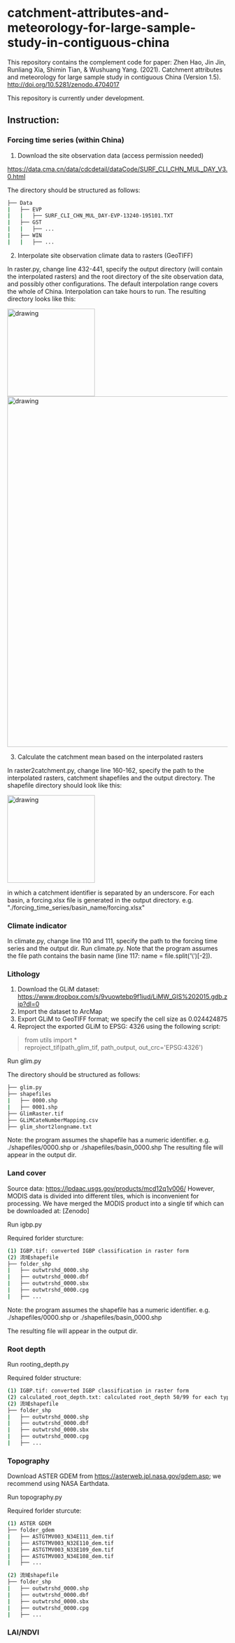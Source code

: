 # catchment-attributes-and-meteorology-for-large-sample-study-in-contiguous-china
This repository contains the complement code for paper: Zhen Hao, Jin Jin, Runliang Xia, Shimin Tian, &amp; Wushuang Yang. (2021). Catchment attributes and meteorology for large sample study in contiguous China (Version 1.5). http://doi.org/10.5281/zenodo.4704017

This repository is currently under development.

## Instruction:
### Forcing time series (within China)

1. Download the site observation data (access permission needed)


https://data.cma.cn/data/cdcdetail/dataCode/SURF_CLI_CHN_MUL_DAY_V3.0.html

The directory should be structured as follows:
```bash
├── Data  
|   ├── EVP  
|   |   ├── SURF_CLI_CHN_MUL_DAY-EVP-13240-195101.TXT  
|   ├── GST  
|   |   ├── ...  
|   ├── WIN  
|   |   ├── ...  
```

2. Interpolate site observation climate data to rasters (GeoTIFF)


In raster.py, change line 432-441, specify the output directory (will contain the interpolated rasters) and the root directory of the site observation data, and possibly other configurations. 
The default interpolation range covers the whole of China.
Interpolation can take hours to run. The resulting directory looks like this:

<img src=https://user-images.githubusercontent.com/46937286/121157146-e2690c80-c87b-11eb-800b-f734bc1d44d9.png alt="drawing" width="200"/>
<img src=https://user-images.githubusercontent.com/46937286/121157156-e432d000-c87b-11eb-96df-1a76a27f2ff6.png alt="drawing" width="800"/>

3. Calculate the catchment mean based on the interpolated rasters


In raster2catchment.py, change line 160-162, specify the path to the interpolated rasters, catchment shapefiles and the output directory.
The shapefile directory should look like this:

<img src=https://user-images.githubusercontent.com/46937286/121157208-ee54ce80-c87b-11eb-8ccb-0402a9eca27d.png alt="drawing" width="200"/>

in which a catchment identifier is separated by an underscore.
For each basin, a forcing.xlsx file is generated in the output directory.  e.g. "./forcing_time_series/basin_name/forcing.xlsx"

### Climate indicator
In climate.py, change line 110 and 111, specify the path to the forcing time series and the output dir. Run climate.py. 
Note that the program assumes the file path contains the  basin name (line 117: name = file.split('\\')[-2]).

### Lithology
1. Download the GLiM dataset: https://www.dropbox.com/s/9vuowtebp9f1iud/LiMW_GIS%202015.gdb.zip?dl=0
2. Import the dataset to ArcMap
3. Export GLiM to GeoTIFF format; we specify the cell size as 0.024424875
4. Reproject the exported GLiM to EPSG: 4326 using the following script:

> from utils import * <br>
> reproject_tif(path_glim_tif, path_output, out_crc='EPSG:4326') <br>

Run glim.py

The directory should be structured as follows:

```bash
├── glim.py
├── shapefiles
|   ├── 0000.shp
|   ├── 0001.shp
├── GlimRaster.tif
├── GLiMCateNumberMapping.csv
├── glim_short2longname.txt
```

Note: the program assumes the shapefile has a numeric identifier. e.g. ./shapefiles/0000.shp or ./shapefiles/basin_0000.shp
The resulting file will appear in the output dir.

### Land cover
Source data: https://lpdaac.usgs.gov/products/mcd12q1v006/
However, MODIS data is divided into different tiles, which is inconvenient for processing.
We have merged the MODIS product into a single tif which can be downloaded at:
[Zenodo]

Run igbp.py

Required forlder sturcture:
```bash
(1) IGBP.tif: converted IGBP classification in raster form
(2) 流域shapefile
├── folder_shp
|   ├── outwtrshd_0000.shp
|   ├── outwtrshd_0000.dbf
|   ├── outwtrshd_0000.sbx
|   ├── outwtrshd_0000.cpg
|   ├── ...
```

Note: the program assumes the shapefile has a numeric identifier. e.g. ./shapefiles/0000.shp or ./shapefiles/basin_0000.shp

The resulting file will appear in the output dir.

### Root depth
Run rooting_depth.py

Required folder structure:
```bash
(1) IGBP.tif: converted IGBP classification in raster form
(2) calculated_root_depth.txt: calculated root_depth 50/99 for each type of land cover based on Eq. (2) and Table 2 in (Zeng 2001)
(2) 流域shapefile
├── folder_shp
|   ├── outwtrshd_0000.shp
|   ├── outwtrshd_0000.dbf
|   ├── outwtrshd_0000.sbx
|   ├── outwtrshd_0000.cpg
|   ├── ...
```

### Topography
Download ASTER GDEM from https://asterweb.jpl.nasa.gov/gdem.asp; we recommend using NASA Earthdata.

Run topography.py

Required forlder sturcute:
```bash
(1) ASTER GDEM
├── folder_gdem
|   ├── ASTGTMV003_N34E111_dem.tif
|   ├── ASTGTMV003_N32E110_dem.tif
|   ├── ASTGTMV003_N33E109_dem.tif
|   ├── ASTGTMV003_N34E108_dem.tif
|   ├── ...

(2) 流域shapefile
├── folder_shp
|   ├── outwtrshd_0000.shp
|   ├── outwtrshd_0000.dbf
|   ├── outwtrshd_0000.sbx
|   ├── outwtrshd_0000.cpg
|   ├── ...
```

### LAI/NDVI
